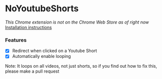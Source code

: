 # NoYoutubeShorts
*This Chrome extension is not on the Chrome Web Store as of right now* <br> [Installation instructions](https://gist.github.com/Megarion/f5af750947ec2b9309b888d1c8f44238)

### Features
- [x] Redirect when clicked on a Youtube Short
- [x] Automatically enable looping

Note: It loops on all videos, not just shorts, so if you find out how to fix this, please make a pull request
